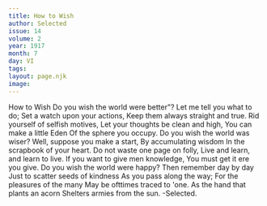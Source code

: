```yaml
---
title: How to Wish
author: Selected
issue: 14
volume: 2
year: 1917
month: 7
day: VI
tags:
layout: page.njk
image:
---
```

How to Wish   Do you wish the world were better"? Let me tell you what to do;   Set a watch upon your actions,   Keep them always straight and true. Rid yourself of selfish motives,   Let your thoughts be clean and high, You can make a little Eden   Of the sphere you occupy.   Do you wish the world was wiser?   Well, suppose you make a start, By accumulating wisdom   In the scrapbook of your heart. Do not waste one page on folly,   Live and learn, and learn to live. If you want to give men knowledge,   You must get it ere you give.   Do you wish the world were happy?   Then remember day by day Just to scatter seeds of kindness As you pass along the way;   For the pleasures of the many May be ofttimes traced to 'one. As the hand that plants an acorn   Shelters armies from the sun.   -Selected.   




